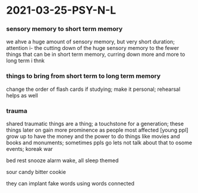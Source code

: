 # 2021-03-25-PSY-N-L

### sensory memory to short term memory
we ahve a huge amount of sensory memory, but very short duration; attention i- the cutting down of the huge sensory memory to the fewer things that can be in short term memory, curring down more and more to long term i thnk 

### things to bring from short term to long term memory
change the order of flash cards if studying; make it personal; rehearsal helps as well

### trauma
shared traumatic things are a thing; a touchstone for a generation; these things later on gain more prominence as people most affected [young ppl] grow up to have the money and the power to do things like movies and books and monuments; sometimes ppls go lets not talk about that to osome events;   koreak war


bed rest snooze alarm wake, all sleep themed

sour candy bitter cookie 

they can implant fake words using words connected










